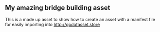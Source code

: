 ## My amazing bridge building asset

This is a made up asset to show how to create an asset with a manifest file for easily importing into http://godotasset.store


